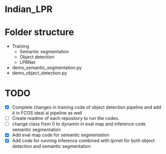 # Indian_LPR


# Folder structure
- Training
  - Semantic segmentation
  - Object detection
  - LPRNet
- demo_semantic_segmentation.py
- demo_object_detection.py

# TODO

- [x] Complete changes in training code of object detection pipeline and add it in FCOS ideal ai pipeline as well
- [ ] Create readme of each repository to run the codes.
- [ ] change class from 0 to dynamin in eval map and inference code semantic segmentation
- [x] Add eval map code for semantic segmentation
- [x] Add code for running inference combined with lprnet for both object detection and semantic segmentation